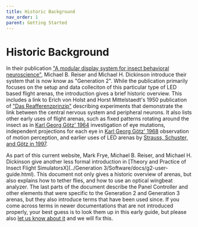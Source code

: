 ```yaml
---
title: Historic Background
nav_order: 1
parent: Getting Started
---
```


# Historic Background

In their publication ["A modular display system for insect behavioral neuroscience"](https://doi.org/10.1016/j.jneumeth.2007.07.019), Michael B. Reiser and Michael H. Dickinson introduce their system that is now know as "Generation 2". While the publication primarily focuses on the setup and data colleciton of this particular type of LED based flight arenas, the introduction gives a brief historic overview. This includes a link to Erich von Holst and Horst Mittelstaedt's 1950 publication of ["Das Reafferenzprinzip"](https://doi.org/10.1007/BF00622503) describing experiments that demonstrate the link between the central nervous system and peripheral neurons. It also lists other early uses of flight arenas, such as fixed patterns rotating around the insect as in [Karl Georg Götz' 1964](https://doi.org/10.1007/BF00288561) investigation of eye mutations, independent projections for each eye in [Karl Georg Götz' 1968](https://doi.org/10.1007/BF00272517) observation of motion perception, and earlier uses of LED arenas by [Strauss, Schuster, and Götz in 1997](https://jeb.biologists.org/content/200/9/1281).

As part of this current website, Mark Frye, Michael B. Reiser, and Michael H. Dickinson give another less formal introduction in [Theory and Practice of Insect Flight SimulatorsX](../Generation 3/Software/docs/g2-user-guide.html). This document not only gives a historic overview of arenas, but also explains how to tether flies, and how to use an optical wingbeat analyzer. The last parts of the document describe the Panel Controller and other elements that were specific to the Generation 2 and Generation 3 arenas, but they also introduce terms that have been used since. If you come across terms in newer documentations that are not introduced properly, your best guess is to look them up in this early guide, but please also [let us know about it](../Contact.md) and we will fix this.

